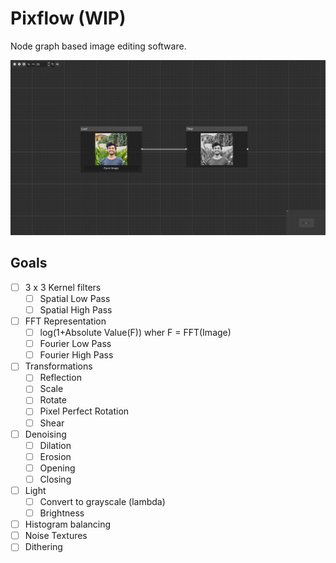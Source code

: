 # Pixflow (WIP)
Node graph based image editing software.

![](./assets/demo.png)

## Goals
- [ ] 3 x 3 Kernel filters
	- [ ] Spatial Low Pass
	- [ ] Spatial High Pass
- [ ] FFT Representation
	- [ ] log(1+Absolute Value(F)) wher F = FFT(Image)
	- [ ] Fourier Low Pass
	- [ ] Fourier High Pass
- [ ] Transformations
	- [ ] Reflection
	- [ ] Scale
	- [ ] Rotate
	- [ ] Pixel Perfect Rotation
	- [ ] Shear
- [ ] Denoising
	- [ ] Dilation
	- [ ] Erosion
	- [ ] Opening
	- [ ] Closing
- [ ] Light
	- [ ] Convert to grayscale (lambda)
	- [ ] Brightness
- [ ] Histogram balancing
- [ ] Noise Textures
- [ ] Dithering
